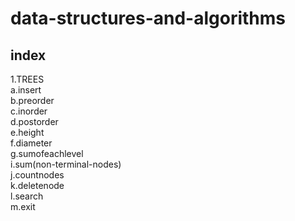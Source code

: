 # data-structures-and-algorithms

## index
1.TREES<br/>
    a.insert<br/>
    b.preorder<br/>
    c.inorder<br/>
    d.postorder<br/>
    e.height<br/>
    f.diameter<br/>
    g.sumofeachlevel<br/>
    i.sum(non-terminal-nodes)<br/>
    j.countnodes<br/>
    k.deletenode<br/>
    l.search<br/>
    m.exit<br/>
